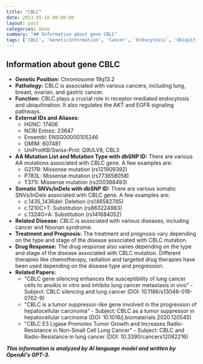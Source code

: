 ```yaml
---
title: "CBLC"
date: 2023-05-10 00:00:00
layout: post
categories: Gene
summary: "## Information about gene CBLC"
tags: ['CBLC', 'GeneticInformation', 'Cancer', 'Endocytosis', 'Ubiquitination', 'AKTPathway', 'EGFRPathway', 'TargetedTherapy']
---
```


## Information about gene CBLC

- **Genetic Position:** Chromosome 19q13.2
- **Pathology:** CBLC is associated with various cancers, including lung, breast, ovarian, and gastric cancer.
- **Function:** CBLC plays a crucial role in receptor-mediated endocytosis and ubiquitination. It also regulates the AKT and EGFR signaling pathways.
- **External IDs and Aliases:**
  - HGNC: 17406
  - NCBI Entrez: 23647
  - Ensembl: ENSG00000105246
  - OMIM: 607481
  - UniProtKB/Swiss-Prot: Q9ULV8, CBL3
- **AA Mutation List and Mutation Type with dbSNP ID:** There are various AA mutations associated with CBLC gene. A few examples are:
  - G217R: Missense mutation (rs121909392)
  - P783L: Missense mutation (rs773658058)
  - T371I: Missense mutation (rs200388493)
- **Somatic SNVs/InDels with dbSNP ID:** There are various somatic SNVs/InDels associated with CBLC gene. A few examples are:
  - c.1435_1436del: Deletion (rs146582785)
  - c.1210C>T: Substitution (rs863224983)
  - c.1324G>A: Substitution (rs141684052)
- **Related Disease:** CBLC is associated with various diseases, including cancer and Noonan syndrome.
- **Treatment and Prognosis:** The treatment and prognosis vary depending on the type and stage of the disease associated with CBLC mutation.
- **Drug Response:** The drug response also varies depending on the type and stage of the disease associated with CBLC mutation. Different therapies like chemotherapy, radiation and targeted drug therapies have been used depending on the disease type and progression.
- **Related Papers:**
  - "CBLC gene silencing enhances the susceptibility of lung cancer cells to anoikis in vitro and inhibits lung cancer metastasis in vivo" - Subject: CBLC silencing and lung cancer (DOI: 10.1186/s13046-018-0762-9)
  - "CBLC is a tumor suppressor-like gene involved in the progression of hepatocellular carcinoma" - Subject: CBLC as a tumor suppressor in hepatocellular carcinoma (DOI: 10.1016/j.biomaterials.2020.120545)
  - "CBLC E3 Ligase Promotes Tumor Growth and Increases Radio-Resistance in Non-Small Cell Lung Cancer" - Subject: CBLC and Radio-Resistance in lung cancer (DOI: 10.3390/cancers12082216)

**_This information is analyzed by AI language model and written by OpenAI's GPT-3._**
